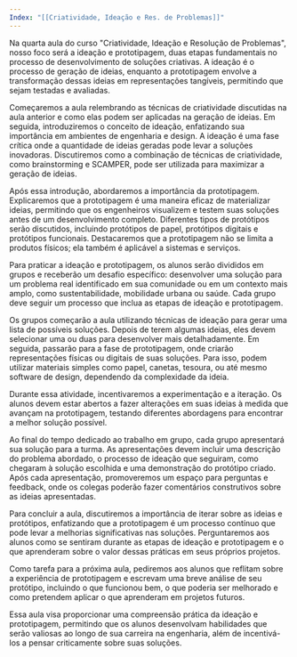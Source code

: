 ```yaml
---
Index: "[[Criatividade, Ideação e Res. de Problemas]]"
---
```

Na quarta aula do curso "Criatividade, Ideação e Resolução de Problemas", nosso foco será a ideação e prototipagem, duas etapas fundamentais no processo de desenvolvimento de soluções criativas. A ideação é o processo de geração de ideias, enquanto a prototipagem envolve a transformação dessas ideias em representações tangíveis, permitindo que sejam testadas e avaliadas.

Começaremos a aula relembrando as técnicas de criatividade discutidas na aula anterior e como elas podem ser aplicadas na geração de ideias. Em seguida, introduziremos o conceito de ideação, enfatizando sua importância em ambientes de engenharia e design. A ideação é uma fase crítica onde a quantidade de ideias geradas pode levar a soluções inovadoras. Discutiremos como a combinação de técnicas de criatividade, como brainstorming e SCAMPER, pode ser utilizada para maximizar a geração de ideias.

Após essa introdução, abordaremos a importância da prototipagem. Explicaremos que a prototipagem é uma maneira eficaz de materializar ideias, permitindo que os engenheiros visualizem e testem suas soluções antes de um desenvolvimento completo. Diferentes tipos de protótipos serão discutidos, incluindo protótipos de papel, protótipos digitais e protótipos funcionais. Destacaremos que a prototipagem não se limita a produtos físicos; ela também é aplicável a sistemas e serviços.

Para praticar a ideação e prototipagem, os alunos serão divididos em grupos e receberão um desafio específico: desenvolver uma solução para um problema real identificado em sua comunidade ou em um contexto mais amplo, como sustentabilidade, mobilidade urbana ou saúde. Cada grupo deve seguir um processo que inclua as etapas de ideação e prototipagem.

Os grupos começarão a aula utilizando técnicas de ideação para gerar uma lista de possíveis soluções. Depois de terem algumas ideias, eles devem selecionar uma ou duas para desenvolver mais detalhadamente. Em seguida, passarão para a fase de prototipagem, onde criarão representações físicas ou digitais de suas soluções. Para isso, podem utilizar materiais simples como papel, canetas, tesoura, ou até mesmo software de design, dependendo da complexidade da ideia.

Durante essa atividade, incentivaremos a experimentação e a iteração. Os alunos devem estar abertos a fazer alterações em suas ideias à medida que avançam na prototipagem, testando diferentes abordagens para encontrar a melhor solução possível.

Ao final do tempo dedicado ao trabalho em grupo, cada grupo apresentará sua solução para a turma. As apresentações devem incluir uma descrição do problema abordado, o processo de ideação que seguiram, como chegaram à solução escolhida e uma demonstração do protótipo criado. Após cada apresentação, promoveremos um espaço para perguntas e feedback, onde os colegas poderão fazer comentários construtivos sobre as ideias apresentadas.

Para concluir a aula, discutiremos a importância de iterar sobre as ideias e protótipos, enfatizando que a prototipagem é um processo contínuo que pode levar a melhorias significativas nas soluções. Perguntaremos aos alunos como se sentiram durante as etapas de ideação e prototipagem e o que aprenderam sobre o valor dessas práticas em seus próprios projetos.

Como tarefa para a próxima aula, pediremos aos alunos que reflitam sobre a experiência de prototipagem e escrevam uma breve análise de seu protótipo, incluindo o que funcionou bem, o que poderia ser melhorado e como pretendem aplicar o que aprenderam em projetos futuros.

Essa aula visa proporcionar uma compreensão prática da ideação e prototipagem, permitindo que os alunos desenvolvam habilidades que serão valiosas ao longo de sua carreira na engenharia, além de incentivá-los a pensar criticamente sobre suas soluções.